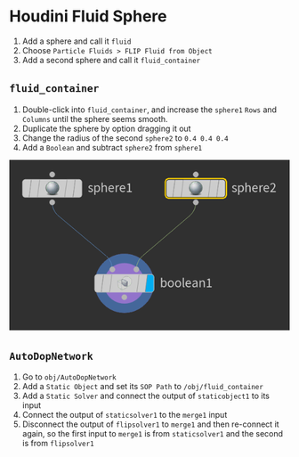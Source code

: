 # Houdini Fluid Sphere

1. Add a sphere and call it `fluid`
2. Choose `Particle Fluids > FLIP Fluid from Object`
3. Add a second sphere and call it `fluid_container`

## `fluid_container`

1. Double-click into `fluid_container`, and increase the `sphere1` `Rows` and `Columns` until the sphere seems smooth.
2. Duplicate the sphere by option dragging it out
3. Change the radius of the second `sphere2` to `0.4 0.4 0.4`
4. Add a `Boolean` and subtract `sphere2` from `sphere1`

![Sphere Boolean](assets/houdini-fluid-sphere-sphere-boolean.png)

## `AutoDopNetwork`

1. Go to `obj/AutoDopNetwork`
2. Add a `Static Object` and set its `SOP Path` to `/obj/fluid_container`
3. Add a `Static Solver` and connect the output of `staticobject1` to its input
4. Connect the output of `staticsolver1` to the `merge1` input
5. Disconnect the output of `flipsolver1` to `merge1` and then re-connect it again, so the first input to `merge1` is from `staticsolver1` and the second is from `flipsolver1`
